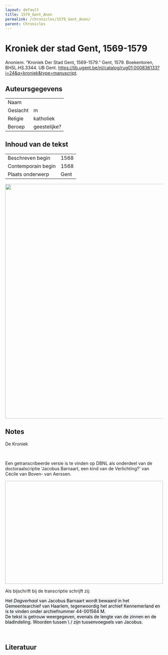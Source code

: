 ```yaml
---
layout: default
title: 1579_Gent_Anon
permalink: /chronicles/1579_Gent_Anon/
parent: Chronicles
--- 
```



# Kroniek der stad Gent, 1569-1579 

Anoniem. “Kroniek Der Stad Gent, 1569-1579.” Gent, 1579. Boekentoren, BHSL.HS.3344. UB Gent. https://lib.ugent.be/nl/catalog/rug01:000836133?i=24&q=kroniek&type=manuscript. 

## Auteursgegevens 

| | | 
| --------------- | --------------- | 
| Naam |   | 
| Geslacht | m | 
| Religie | katholiek | 
| Beroep | geestelijke? | 

## Inhoud van de tekst 

| | | 
| --------------- | --------------- | 
| Beschreven begin | 1568 | 
| Contemporain begin | 1568 | 
| Plaats onderwerp | Gent | 

[<img src="..\..\barplots_chronicles\1579_Gent_Anon.jpg" width="750"/>](..\..\barplots_chronicles\1579_Gent_Anon.jpg) 

## Notes 

<div data-schema-version="8"><p>De Kroniek</p>
<p>&nbsp;</p>
<p>Een getranscribeerde versie is te vinden op DBNL als onderdeel van de doctoraalscriptie 'Jacobus Barnaart, een kind van de Verlichting?' van Cécile van Boven- van Aerssen.</p>
<p><img alt="" data-attachment-key="XMKBAG3I" width="606" height="329"></p>
<p>Als bijschrift bij de transcriptie schrijft zij:</p>
<p><span style="color: #000000"><span style="background-color: #f3f4f5">Het&nbsp;</span></span><em><span style="color: #000000"><span style="background-color: #f3f4f5">Dagverhaal</span></span></em><span style="color: #000000"><span style="background-color: #f3f4f5">&nbsp;van Jacobus Barnaart wordt bewaard in het Gemeentearchief van Haarlem, tegenwoordig het archief Kennemerland en is te vinden onder archiefnummer 44-001564 M.<br>De tekst is getrouw weergegeven, evenals de lengte van de zinnen en de bladindeling. Woorden tussen \ / zijn tussenvoegsels van Jacobus.</span></span></p>
<p>&nbsp;</p>
</div> 

## Literatuur 

